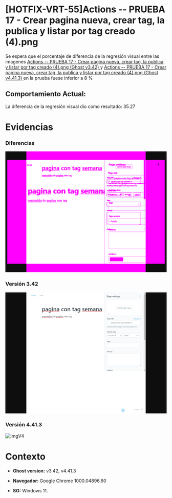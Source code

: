 # [HOTFIX-VRT-55]Actions -- PRUEBA 17 - Crear pagina nueva, crear tag, la publica y listar por tag creado (4).png

Se espera que el porcentaje de diferencia de la regresión visual entre las imagenes [Actions -- PRUEBA 17 - Crear pagina nueva, crear tag, la publica y listar por tag creado (4).png (Ghost v3.42) ](https://raw.githubusercontent.com/j-albarracin-uniandes/pruebas-automatizadas/master/semana8/PruebasVRT/backstop_data/bitmaps_reference/backstop_default_Actions_--_PRUEBA_17_-_Crear_pagina_nueva_crear_tag_la_publica_y_listar_por_tag_creado_4png_0_document_1_tablet.png) y [Actions -- PRUEBA 17 - Crear pagina nueva, crear tag, la publica y listar por tag creado (4).png (Ghost v4.41.3) ](https://raw.githubusercontent.com/j-albarracin-uniandes/pruebas-automatizadas/master/semana8/PruebasVRT/v4/Actions%20--%20PRUEBA%2017%20-%20Crear%20pagina%20nueva,%20crear%20tag,%20la%20publica%20y%20listar%20por%20tag%20creado%20(4).png)  en la prueba fuese inferior a 8 %

## Comportamiento Actual:

La diferencia de la regresión visual dio como resultado: 35.27

# Evidencias

### Diferencias 

![tmgDiff](https://raw.githubusercontent.com/j-albarracin-uniandes/pruebas-automatizadas/master/semana8/PruebasVRT/backstop_data/bitmaps_test/20220514-114921/failed_diff_backstop_default_Actions_--_PRUEBA_17_-_Crear_pagina_nueva_crear_tag_la_publica_y_listar_por_tag_creado_4png_0_document_1_tablet.png)

### Versión 3.42

![imgV3](https://raw.githubusercontent.com/j-albarracin-uniandes/pruebas-automatizadas/master/semana8/PruebasVRT/backstop_data/bitmaps_reference/backstop_default_Actions_--_PRUEBA_17_-_Crear_pagina_nueva_crear_tag_la_publica_y_listar_por_tag_creado_4png_0_document_1_tablet.png)

### Versión 4.41.3

![imgV4](https://raw.githubusercontent.com/j-albarracin-uniandes/pruebas-automatizadas/master/semana8/PruebasVRT/v4/Actions%20--%20PRUEBA%2017%20-%20Crear%20pagina%20nueva,%20crear%20tag,%20la%20publica%20y%20listar%20por%20tag%20creado%20(4).png)

# Contexto

+ **Ghost version:** v3.42, v4.41.3

+ **Navegador:** Google Chrome 1000.04896.60

+ **SO:** Windows 11.

